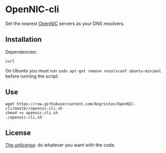 # OpenNIC-cli
Set the nearest [OpenNIC](https://www.opennicproject.org/) servers as your DNS resolvers. 

## Installation

Dependencies:

`curl`

On Ubuntu you must run `sudo apt-get remove resolvconf ubuntu-minimal` before running the script.

## Use
```
wget https://raw.githubusercontent.com/Angristan/OpenNIC-cli/master/opennic-cli.sh
chmod +x opennic-cli.sh
./opennic-cli.sh`
```

## License

[The unlicense](https://github.com/Angristan/ArchLinux-DNS-server/blob/master/LICENSE): do whatever you want with the code.
